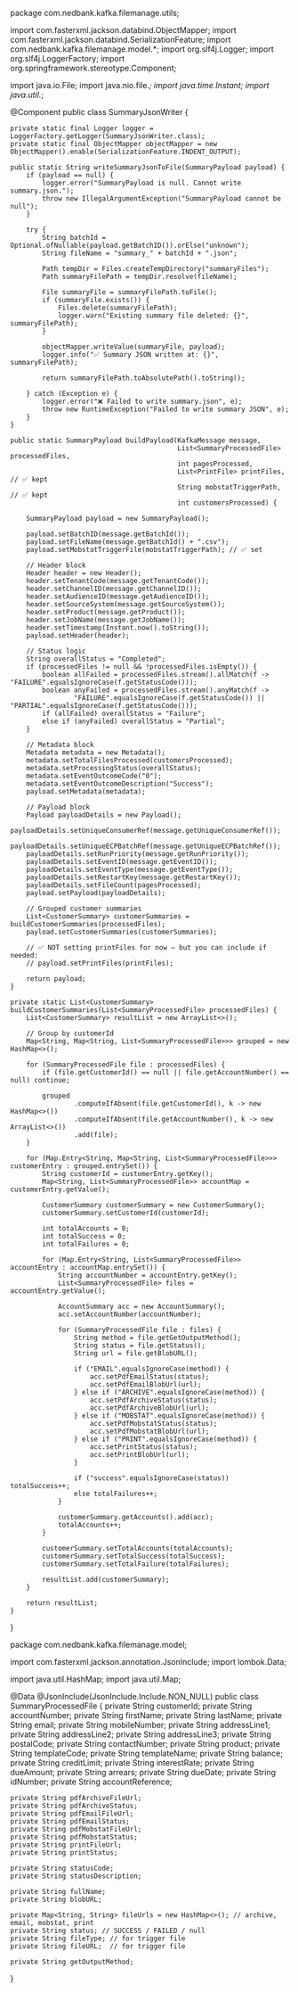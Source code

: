 package com.nedbank.kafka.filemanage.utils;

import com.fasterxml.jackson.databind.ObjectMapper;
import com.fasterxml.jackson.databind.SerializationFeature;
import com.nedbank.kafka.filemanage.model.*;
import org.slf4j.Logger;
import org.slf4j.LoggerFactory;
import org.springframework.stereotype.Component;

import java.io.File;
import java.nio.file.*;
import java.time.Instant;
import java.util.*;

@Component
public class SummaryJsonWriter {

    private static final Logger logger = LoggerFactory.getLogger(SummaryJsonWriter.class);
    private static final ObjectMapper objectMapper = new ObjectMapper().enable(SerializationFeature.INDENT_OUTPUT);

    public static String writeSummaryJsonToFile(SummaryPayload payload) {
        if (payload == null) {
            logger.error("SummaryPayload is null. Cannot write summary.json.");
            throw new IllegalArgumentException("SummaryPayload cannot be null");
        }

        try {
            String batchId = Optional.ofNullable(payload.getBatchID()).orElse("unknown");
            String fileName = "summary_" + batchId + ".json";

            Path tempDir = Files.createTempDirectory("summaryFiles");
            Path summaryFilePath = tempDir.resolve(fileName);

            File summaryFile = summaryFilePath.toFile();
            if (summaryFile.exists()) {
                Files.delete(summaryFilePath);
                logger.warn("Existing summary file deleted: {}", summaryFilePath);
            }

            objectMapper.writeValue(summaryFile, payload);
            logger.info("✅ Summary JSON written at: {}", summaryFilePath);

            return summaryFilePath.toAbsolutePath().toString();

        } catch (Exception e) {
            logger.error("❌ Failed to write summary.json", e);
            throw new RuntimeException("Failed to write summary JSON", e);
        }
    }

    public static SummaryPayload buildPayload(KafkaMessage message,
                                              List<SummaryProcessedFile> processedFiles,
                                              int pagesProcessed,
                                              List<PrintFile> printFiles, // ✅ kept
                                              String mobstatTriggerPath,  // ✅ kept
                                              int customersProcessed) {

        SummaryPayload payload = new SummaryPayload();

        payload.setBatchID(message.getBatchId());
        payload.setFileName(message.getBatchId() + ".csv");
        payload.setMobstatTriggerFile(mobstatTriggerPath); // ✅ set

        // Header block
        Header header = new Header();
        header.setTenantCode(message.getTenantCode());
        header.setChannelID(message.getChannelID());
        header.setAudienceID(message.getAudienceID());
        header.setSourceSystem(message.getSourceSystem());
        header.setProduct(message.getProduct());
        header.setJobName(message.getJobName());
        header.setTimestamp(Instant.now().toString());
        payload.setHeader(header);

        // Status logic
        String overallStatus = "Completed";
        if (processedFiles != null && !processedFiles.isEmpty()) {
            boolean allFailed = processedFiles.stream().allMatch(f -> "FAILURE".equalsIgnoreCase(f.getStatusCode()));
            boolean anyFailed = processedFiles.stream().anyMatch(f ->
                    "FAILURE".equalsIgnoreCase(f.getStatusCode()) || "PARTIAL".equalsIgnoreCase(f.getStatusCode()));
            if (allFailed) overallStatus = "Failure";
            else if (anyFailed) overallStatus = "Partial";
        }

        // Metadata block
        Metadata metadata = new Metadata();
        metadata.setTotalFilesProcessed(customersProcessed);
        metadata.setProcessingStatus(overallStatus);
        metadata.setEventOutcomeCode("0");
        metadata.setEventOutcomeDescription("Success");
        payload.setMetadata(metadata);

        // Payload block
        Payload payloadDetails = new Payload();
        payloadDetails.setUniqueConsumerRef(message.getUniqueConsumerRef());
        payloadDetails.setUniqueECPBatchRef(message.getUniqueECPBatchRef());
        payloadDetails.setRunPriority(message.getRunPriority());
        payloadDetails.setEventID(message.getEventID());
        payloadDetails.setEventType(message.getEventType());
        payloadDetails.setRestartKey(message.getRestartKey());
        payloadDetails.setFileCount(pagesProcessed);
        payload.setPayload(payloadDetails);

        // Grouped customer summaries
        List<CustomerSummary> customerSummaries = buildCustomerSummaries(processedFiles);
        payload.setCustomerSummaries(customerSummaries);

        // ✅ NOT setting printFiles for now — but you can include if needed:
        // payload.setPrintFiles(printFiles);

        return payload;
    }

    private static List<CustomerSummary> buildCustomerSummaries(List<SummaryProcessedFile> processedFiles) {
        List<CustomerSummary> resultList = new ArrayList<>();

        // Group by customerId
        Map<String, Map<String, List<SummaryProcessedFile>>> grouped = new HashMap<>();

        for (SummaryProcessedFile file : processedFiles) {
            if (file.getCustomerId() == null || file.getAccountNumber() == null) continue;

            grouped
                    .computeIfAbsent(file.getCustomerId(), k -> new HashMap<>())
                    .computeIfAbsent(file.getAccountNumber(), k -> new ArrayList<>())
                    .add(file);
        }

        for (Map.Entry<String, Map<String, List<SummaryProcessedFile>>> customerEntry : grouped.entrySet()) {
            String customerId = customerEntry.getKey();
            Map<String, List<SummaryProcessedFile>> accountMap = customerEntry.getValue();

            CustomerSummary customerSummary = new CustomerSummary();
            customerSummary.setCustomerId(customerId);

            int totalAccounts = 0;
            int totalSuccess = 0;
            int totalFailures = 0;

            for (Map.Entry<String, List<SummaryProcessedFile>> accountEntry : accountMap.entrySet()) {
                String accountNumber = accountEntry.getKey();
                List<SummaryProcessedFile> files = accountEntry.getValue();

                AccountSummary acc = new AccountSummary();
                acc.setAccountNumber(accountNumber);

                for (SummaryProcessedFile file : files) {
                    String method = file.getGetOutputMethod();
                    String status = file.getStatus();
                    String url = file.getBlobURL();

                    if ("EMAIL".equalsIgnoreCase(method)) {
                        acc.setPdfEmailStatus(status);
                        acc.setPdfEmailBlobUrl(url);
                    } else if ("ARCHIVE".equalsIgnoreCase(method)) {
                        acc.setPdfArchiveStatus(status);
                        acc.setPdfArchiveBlobUrl(url);
                    } else if ("MOBSTAT".equalsIgnoreCase(method)) {
                        acc.setPdfMobstatStatus(status);
                        acc.setPdfMobstatBlobUrl(url);
                    } else if ("PRINT".equalsIgnoreCase(method)) {
                        acc.setPrintStatus(status);
                        acc.setPrintBlobUrl(url);
                    }

                    if ("success".equalsIgnoreCase(status)) totalSuccess++;
                    else totalFailures++;
                }

                customerSummary.getAccounts().add(acc);
                totalAccounts++;
            }

            customerSummary.setTotalAccounts(totalAccounts);
            customerSummary.setTotalSuccess(totalSuccess);
            customerSummary.setTotalFailure(totalFailures);

            resultList.add(customerSummary);
        }

        return resultList;
    }
}



package com.nedbank.kafka.filemanage.model;

import com.fasterxml.jackson.annotation.JsonInclude;
import lombok.Data;

import java.util.HashMap;
import java.util.Map;

@Data
@JsonInclude(JsonInclude.Include.NON_NULL)
public class SummaryProcessedFile {
    private String customerId;
    private String accountNumber;
    private String firstName;
    private String lastName;
    private String email;
    private String mobileNumber;
    private String addressLine1;
    private String addressLine2;
    private String addressLine3;
    private String postalCode;
    private String contactNumber;
    private String product;
    private String templateCode;
    private String templateName;
    private String balance;
    private String creditLimit;
    private String interestRate;
    private String dueAmount;
    private String arrears;
    private String dueDate;
    private String idNumber;
    private String accountReference;

    private String pdfArchiveFileUrl;
    private String pdfArchiveStatus;
    private String pdfEmailFileUrl;
    private String pdfEmailStatus;
    private String pdfMobstatFileUrl;
    private String pdfMobstatStatus;
    private String printFileUrl;
    private String printStatus;

    private String statusCode;
    private String statusDescription;

    private String fullName;
    private String blobURL;

    private Map<String, String> fileUrls = new HashMap<>(); // archive, email, mobstat, print
    private String status; // SUCCESS / FAILED / null
    private String fileType; // for trigger file
    private String fileURL;  // for trigger file

    private String getOutputMethod;

}
